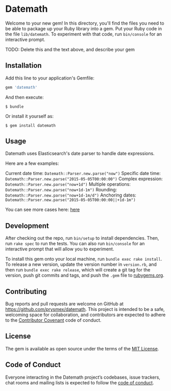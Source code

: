 # Datemath

Welcome to your new gem! In this directory, you'll find the files you need to be able to package up your Ruby library into a gem. Put your Ruby code in the file `lib/datemath`. To experiment with that code, run `bin/console` for an interactive prompt.

TODO: Delete this and the text above, and describe your gem

## Installation

Add this line to your application's Gemfile:

```ruby
gem 'datemath'
```

And then execute:

    $ bundle

Or install it yourself as:

    $ gem install datemath

## Usage

Datemath uses Elasticsearch's date parser to handle date expressions. 

Here are a few examples: 

Current date time: `Datemath::Parser.new.parse("now")`
Specific date time: `Datemath::Parser.new.parse("2015-05-05T00:00:00")`
Complex expression: `Datemath::Parser.new.parse("now+1d")`
Multiple operations: `Datemath::Parser.new.parse("now+1d-1m")`
Rounding: `Datemath::Parser.new.parse("now+1d-1m/d")`
Anchoring dates: `Datemath::Parser.new.parse("2015-05-05T00:00:00||+1d-1m")`

You can see more cases here: [here](https://www.elastic.co/guide/en/elasticsearch/client/net-api/current/date-math-expressions.html)

## Development

After checking out the repo, run `bin/setup` to install dependencies. Then, run `rake spec` to run the tests. You can also run `bin/console` for an interactive prompt that will allow you to experiment.

To install this gem onto your local machine, run `bundle exec rake install`. To release a new version, update the version number in `version.rb`, and then run `bundle exec rake release`, which will create a git tag for the version, push git commits and tags, and push the `.gem` file to [rubygems.org](https://rubygems.org).

## Contributing

Bug reports and pull requests are welcome on GitHub at https://github.com/prysmex/datemath. This project is intended to be a safe, welcoming space for collaboration, and contributors are expected to adhere to the [Contributor Covenant](http://contributor-covenant.org) code of conduct.

## License

The gem is available as open source under the terms of the [MIT License](https://opensource.org/licenses/MIT).

## Code of Conduct

Everyone interacting in the Datemath project’s codebases, issue trackers, chat rooms and mailing lists is expected to follow the [code of conduct](https://github.com/prysmex/datemath/blob/master/CODE_OF_CONDUCT.md).
